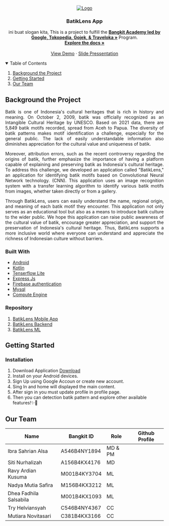 <!-- PROJECT LOGO -->
<br />
<p align="center">
  <a href="https://github.com/DifaApp">
    <img src="banner_new.png" alt="Logo">
  </a>

  <h3 align="center">BatikLens App</h3>

  <p align="center">
 ini buat slogan kita,
   This is a project to fulfill the  <a href="https://grow.google/intl/id_id/bangkit/"><strong>Bangkit Academy led by Google, Tokopedia, Gojek, & Traveloka »</strong></a>
   Program.
    <br />
    <a href=""><strong>Explore the docs »</strong></a>
    <br />
    <br />
    <a href="">View Demo</a>
    ·
    <a href="">Slide Pressentation</a>
  </p>
</p>

<!-- TABLE OF CONTENTS -->
<details open="open">
  <summary>Table of Contents</summary>
  <ol>
    <li><a href="#background-the-Project">Background the Project</a>
    </li>
    <li><a href="#getting-started">Getting Started</a></li>
    <li><a href="#our-team">Our Team</a></li>
  </ol>
</details>

<!-- ABOUT THE PROJECT -->

## Background the Project
<p align="justify">
Batik is one of Indonesia's cultural heritages that is rich in history and meaning. On October 2, 2009, batik was officially recognized as an Intangible Cultural Heritage by UNESCO. Based on 2021 data, there are 5,849 batik motifs recorded, spread from Aceh to Papua. The diversity of batik patterns makes motif identification a challenge, especially for the general public. The lack of easily understandable information also diminishes appreciation for the cultural value and uniqueness of batik.</p>
<p align="justify">
Moreover, attribution errors, such as the recent controversy regarding the origins of batik, further emphasize the importance of having a platform capable of explaining and preserving batik as Indonesia's cultural heritage. To address this challenge, we developed an application called "BatikLens," an application for identifying batik motifs based on Convolutional Neural Network technology. (CNN). This application uses an image recognition system with a transfer learning algorithm to identify various batik motifs from images, whether taken directly or from a gallery. </p>
<p align="justify">
Through BatikLens, users can easily understand the name, regional origin, and meaning of each batik motif they encounter. This application not only serves as an educational tool but also as a means to introduce batik culture to the wider public. We hope this application can raise public awareness of the cultural value of batik, encourage greater appreciation, and support the preservation of Indonesia's cultural heritage. Thus, BatikLens supports a more inclusive world where everyone can understand and appreciate the richness of Indonesian culture without barriers.
</p>

### Built With

- [Android](https://www.android.com/)
- [Kotlin](https://kotlinlang.org/)
- [Tenserflow Lite](https://www.tensorflow.org/lite)
- [Express Js](https://expressjs.com/)
- [Firebase authentication](https://firebase.google.com/docs/auth)
- [Mysql](https://www.mysql.com/)
- [Compute Engine](https://cloud.google.com/compute)

### Repository

1. [BatikLens Mobile App](https://github.com/BatikLensApp/MD-BatikLensApp)
2. [BatikLens Backend](https://github.com/BatikLensApp/CC-BatikLensApp)<br />
3. [BatikLens ML](https://github.com/BatikLensApp/ML-BatikLensApp)

<!-- GETTING STARTED -->

## Getting Started

### Installation

1. Download Application [Download]()
2. Install on your Android devices.
3. Sign Up using Google Accoun or create new account.
4. Sing In and home will displayed the main content.
5. After sign in you must update profile in profile page.
6. Then you can detection batik pattern and explore other available features!✨🎨

<!-- OUR TEAM -->

## Our Team

| Name | Bangkit ID | Role |Github Profile |
| ------ | ------ | ------ | ------ |
Ibra Sahrian Alsa | A546B4NY1894 | MD & PM |  
Siti Nurhalizah | A156B4KX4176 | MD | 
Ravy Ardian Kusuma | M001B4KY3704 | ML | 
Nadya Mutia Safira | M156B4KX3212 | ML | 
Dhea Fadhila Salsabila | M001B4KX1093 | ML | 
Try Helviansyah | C546B4NY4367 | CC | 
Mutiara Novitasari | C381B4KX3166 | CC | 
